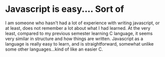 <h1> Javascript is easy.... Sort of </h1>

I am someone who hasn't had a lot of experience with writing javascript, or at least, does not remember a lot about what I had learned. At the very least, compared to my previous semester learning C language, it seems very similar in structure and how things are written. Javascript as a language is really easy to learn, and is straightforward, somewhat unlike some other languages...kind of like an easier C. 
